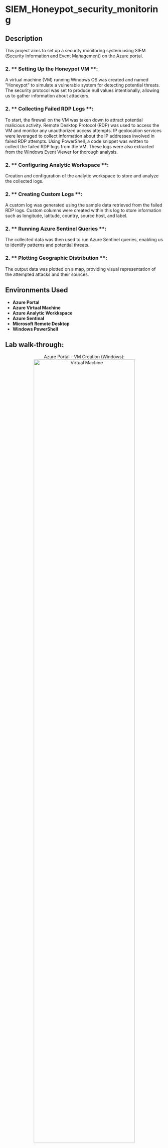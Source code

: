 # SIEM_Honeypot_security_monitoring


<h2>Description</h2>

This project aims to set up a security monitoring system using SIEM (Security Information and Event Management) on the Azure portal.

<h3> 2. ** Setting Up the Honeypot VM **: </h3>
A virtual machine (VM) running Windows OS was created and named "Honeypot" to simulate a vulnerable system for detecting potential threats. The security protocol was set to produce null values intentionally, allowing us to gather information about attackers.
<br />

<h3> 2. ** Collecting Failed RDP Logs **: </h3>
To start, the firewall on the VM was taken down to attract potential malicious activity. Remote Desktop Protocol (RDP) was used to access the VM and monitor any unauthorized 
access attempts. IP geolocation services were leveraged to collect information about the IP addresses involved in failed RDP attempts.
Using PowerShell, a code snippet was written to collect the failed RDP logs from the VM. These logs were also extracted from the Windows Event Viewer for thorough analysis.

<h3> 2. ** Configuring Analytic Workspace **: </h3>  
Creation and configuration of the analytic workspace to store and analyze the collected logs.


<h3> 2. ** Creating Custom Logs **: </h3>
A custom log was generated using the sample data retrieved from the failed RDP logs. Custom columns were created within this log to store information such as longitude, latitude, country, source host, and label.

<h3> 2. ** Running Azure Sentinel Queries **: </h3>
The collected data was then used to run Azure Sentinel queries, enabling us to identify patterns and potential threats. 

<h3> 2. ** Plotting Geographic Distribution **: </h3>
The output data was plotted on a map, providing visual representation of the attempted attacks and their sources.


<h2>Environments Used </h2>

- <b> Azure Portal </b> 
- <b> Azure Virtual Machine </b> 
-  <b> Azure Analytic Workkspace </b> 
-  <b> Azure Sentinal  </b> 
-  <b> Microsoft Remote Desktop </b> 
-  <b> Windows PowerShell </b> 

<h2> Lab walk-through:</h2>

<p align="center">
 </b>  Azure Portal - VM Creation (Windows): <br/>
<img src="https://i.imgur.com/JhJ5sp1.png" width="80%" alt=" Virtual Machine"/>
<br />
<br />
<p align="center">
 </b>  Remote Desktop Access to Honeypot <br/>
<img src="https://i.imgur.com/K5hbsqw.png" height="80%" width="80%" alt=" Remote Desktop"/>
<br />
<br />
<p align="center">
</b> IP Geolocation Service - Threat Detection <br/>
<img src="https://i.imgur.com/AosERbK.png " height="80%" width="80%" alt=" Geolocation-IP"/>
<br />
<br />
<p align="center">
</b> PowerShell Code for Collecting RDP Logs <br/>
<img src="https://i.imgur.com/G5Jp5Ah.png" height="80%" width="80%" alt=" PowerShell"/>
<br />
<br />

<p align="center">
</b> Windows Event Viewer - Failed RDP Log Extraction <br/>
<img src="https://i.imgur.com/6iRLdAR.png" height="80%" width="80%" alt=" Failed Log"/>
<br />
<br />

<p align="center">
</b>  Custom Log - Sample Data from Failed RDP Logs <br/>
<img src="https://i.imgur.com/1MvrPLg.png" height="80%" width="80%" alt="hospitality Network"/>
<br />
<br />
<p align="center">
</b> Custom Columns - Longitude, Latitude, Country, Labels <br/>
<img src="https://i.imgur.com/ARY47RF.png" height="80%" width="80%" alt="hospitality Network"/>
<br />
<br />
<p align="center">
</b> Azure Sentinel Query - Threat Identification <br/>
<img src=" " height="80%" width="80%" alt="hospitality Network"/>
<br />
<br />

<p align="center">
</b> Plotting RDP Attack Data on Map <br/>
<img src="https://i.imgur.com/jSWxp8f.png" height="80%" width="80%" alt="hospitality Network"/>
<br />
<br />


<!--
 ```diff
- text in red
+ text in green
! text in orange
# text in gray
@@ text in purple (and bold)@@
```
--!>
